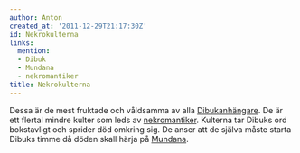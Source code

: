 ```yaml
---
author: Anton
created_at: '2011-12-29T21:17:30Z'
id: Nekrokulterna
links:
  mention:
  - Dibuk
  - Mundana
  - nekromantiker
title: Nekrokulterna
---
```


Dessa är de mest fruktade och våldsamma av alla [Dibukanhängare]. De är ett flertal mindre kulter
som leds av [nekromantiker]. Kulterna tar Dibuks ord bokstavligt och sprider död omkring sig. De
anser att de själva måste starta Dibuks timme då döden skall härja på [Mundana].

  [Dibukanhängare]: Dibuk
  [nekromantiker]: nekromantiker
  [Mundana]: Mundana
